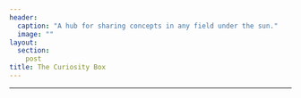 ```yaml
---
header:
  caption: "A hub for sharing concepts in any field under the sun."
  image: ""
layout: 
  section: 
    post
title: The Curiosity Box
---
```

<style>h1{color: #476e52 !important;}h3 a{color: #e3e0bc !important;}</style>
---